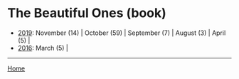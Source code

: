 # The Beautiful Ones (book)

  * [2019](./the-beautiful-ones-book-2019.md): 
      November (14) | 
      October (59) | 
      September (7) | 
      August (3) | 
      April (5) | 
  * [2016](./the-beautiful-ones-book-2016.md): 
      March (5) | 

----

[Home](../)
